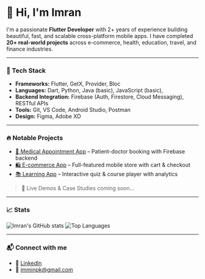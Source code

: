 # 👋 Hi, I'm Imran

I'm a passionate **Flutter Developer** with 2+ years of experience building beautiful, fast, and scalable cross-platform mobile apps. I have completed **20+ real-world projects** across e-commerce, health, education, travel, and finance industries.

---

### 🚀 Tech Stack
- **Frameworks:** Flutter, GetX, Provider, Bloc
- **Languages:** Dart, Python, Java (basic), JavaScript (basic),
- **Backend Integration:** Firebase (Auth, Firestore, Cloud Messaging), RESTful APIs
- **Tools:** Git, VS Code, Android Studio, Postman
- **Design:** Figma, Adobe XD

---

### 🔥 Notable Projects
- [🏥 Medical Appointment App](https://github.com/immiimran/Doctor-Appointment-App) – Patient-doctor booking with Firebase backend
- [🛍️ E-commerce App](#) – Full-featured mobile store with cart & checkout
- [📚 Learning App](#) – Interactive quiz & course player with analytics

> 🎯 Live Demos & Case Studies coming soon…

---

### 📈 Stats
![Imran's GitHub stats](https://github-readme-stats.vercel.app/api?username=immiimran&show_icons=true&theme=react&hide_title=true)
![Top Languages](https://github-readme-stats.vercel.app/api/top-langs/?username=immiimran&layout=compact&theme=react)

---

### 📬 Connect with me
- 💼 [LinkedIn](https://www.linkedin.com/in/imminpk/)
- 📧 imminpk@gmail.com
